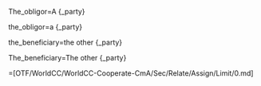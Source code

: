 The_obligor=A {_party}

the_obligor=a {_party}

the_beneficiary=the other {_party}

The_beneficiary=The other {_party}

=[OTF/WorldCC/WorldCC-Cooperate-CmA/Sec/Relate/Assign/Limit/0.md]
